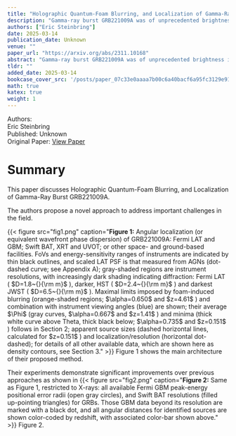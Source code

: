```yaml
---
title: "Holographic Quantum-Foam Blurring, and Localization of Gamma-Ray Burst   GRB221009A"
description: "Gamma-ray burst GRB221009A was of unprecedented brightness in gamma-rays and X-rays, and through to the far ultraviolet, allowing for identification within a host galaxy at redshift z=0.151 by multipl..."
authors: ["Eric Steinbring"]
date: 2025-03-14
publication_date: Unknown
venue: ""
paper_url: "https://arxiv.org/abs/2311.10168"
abstract: "Gamma-ray burst GRB221009A was of unprecedented brightness in gamma-rays and X-rays, and through to the far ultraviolet, allowing for identification within a host galaxy at redshift z=0.151 by multiple space and ground-based optical/near-infrared telescopes and enabling a first association - via cosmic-ray air-shower events - with a photon of 251 TeV. That is in direct tension with a potentially observable phenomenon of quantum gravity (QG), where spacetime \"foaminess\" accumulates in wavefronts propagating cosmological distances, and at high-enough energy could render distant yet bright pointlike objects invisible, by effectively spreading their photons out over the whole sky. But this effect would not result in photon loss, so it remains distinct from any absorption by extragalactic background light. A simple multiwavelength average of foam-induced blurring is described, analogous to atmospheric seeing from the ground. When scaled within the fields of view for the Fermi and Swift instruments, it fits all z<5 GRB angular-resolution data of 10 MeV or any lesser peak energy and can still be consistent with the highest-energy localization of GRB221009A: a limiting bound of about 1 degree is in agreement with a holographic QG-favored formulation."
tldr: ""
added_date: 2025-03-14
bookcase_cover_src: '/posts/paper_07c33e0aaaa7b00c6a40bacf6a95fc3129e91e8f/thumbnail.png'
math: true
katex: true
weight: 1
---
```


<div class="paper-meta">
  <div class="paper-meta-item">
    <span class="paper-meta-label">Authors:</span>
    <div class="paper-authors">
      Eric Steinbring
    </div>
  </div>
  <div class="paper-meta-item">
    <span class="paper-meta-label">Published:</span>
    <span>Unknown</span>
  </div>
  <div class="paper-meta-item">
    <span class="paper-meta-label">Original Paper:</span>
    <a href="https://arxiv.org/abs/2311.10168" target="_blank" rel="noopener">View Paper</a>
  </div>
</div>

# Summary

This paper discusses Holographic Quantum-Foam Blurring, and Localization of Gamma-Ray Burst   GRB221009A.

The authors propose a novel approach to address important challenges in the field.

{{< figure src="fig1.png" caption="**Figure 1:** Angular localization (or equivalent wavefront phase dispersion) of GRB221009A: Fermi LAT and GBM; Swift BAT, XRT and UVOT; or other space- and ground-based facilities. FoVs and energy-sensitivity ranges of instruments are indicated by thin black outlines, and scaled LAT PSF is that measured from AGNs (dot-dashed curve; see Appendix A); gray-shaded regions are instrument resolutions, with increasingly dark shading indicating diffraction: Fermi LAT ( \$D=1.8~{}{\\rm m}\$ ), darker, HST ( \$D=2.4~{}{\\rm m}\$ ) and darkest JWST ( \$D=6.5~{}{\\rm m}\$ ). Maximal limits imposed by foam-induced blurring (orange-shaded regions; \$\\alpha=0.650\$ and \$z=4.61\$ ) and combination with instrument viewing angles (blue) are shown; their average \$\\Phi\$ (gray curves, \$\\alpha=0.667\$ and \$z=1.41\$ ) and minima (thick white curve above Theta, thick black below; \$\\alpha=0.735\$ and \$z=0.151\$ ) follows in Section 2; apparent source sizes (dashed horizontal lines, calculated for \$z=0.151\$ ) and localization/resolution (horizontal dot-dashed); for details of all other available data, which are shown here as density contours, see Section 3." >}}
Figure 1 shows the main architecture of their proposed method.

Their experiments demonstrate significant improvements over previous approaches as shown in 
{{< figure src="fig2.png" caption="**Figure 2:** Same as Figure 1, restricted to X-rays: all available Fermi GBM peak-energy positional error radii (open gray circles), and Swift BAT resolutions (filled up-pointing triangles) for GRBs. Those GBM data beyond its resolution are marked with a black dot, and all angular distances for identified sources are shown color-coded by redshift, with associated color-bar shown above." >}}
Figure 2.
